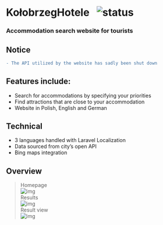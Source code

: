 # KołobrzegHotele &nbsp; <img src="https://img.shields.io/badge/status-finished-green" alt="status">

### Accommodation search website for tourists

## Notice

```diff
- The API utilized by the website has sadly been shut down
```

## Features include:

-   Search for accommodations by specifying your priorities
-   Find attractions that are close to your accommodation
-   Website in Polish, English and German

## Technical

-   3 languages handled with Laravel Localization
-   Data sourced from city’s open API
-   Bing maps integration

## Overview

> Homepage<br /><img src="https://user-images.githubusercontent.com/61974579/146548889-77acaa25-aee1-432b-9817-eabde4f58f78.png" alt="img"> <br />
> Results<br /> <img src="https://user-images.githubusercontent.com/61974579/146549746-6a6da0ed-818e-4767-8709-dccd9cf8b8bf.png" alt="img"> <br />
> Result view<br /> <img src="https://user-images.githubusercontent.com/61974579/146550027-31d2b403-e90b-4778-b4c4-5791065fe250.png" alt="img">
